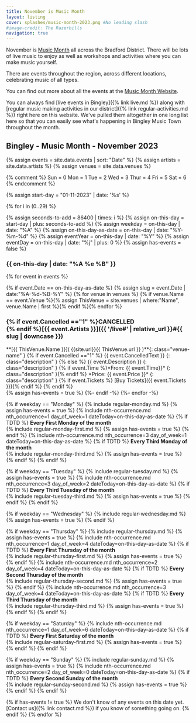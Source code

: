 ```yaml
---
title: November is Music Month
layout: listing
cover: splashes/music-month-2023.png #No leading slash
#image-credit: The Razerbills
navigation: true
---
```


November is [Music Month](https://www.musicmonth.co.uk/) all across the Bradford District. There will be lots of live music to enjoy as well as workshops and activities where you can make music yourself.

There are events throughout the region, across different locations, celebrating music of all types.

You can find out more about all the events at the [Music Month Website](https://www.musicmonth.co.uk/).

You can always find [live events in Bingley]({% link live.md %}) along with [regular music making activities in our district]({% link regular-activities.md %}) right here on this website. We've pulled them altogether in one long list here so that you can easily see what's happening in Bingley Music Town throughout the month.

## Bingley - Music Month - November 2023

{% assign events = site.data.events | sort: "Date"  %}
{% assign artists = site.data.artists %}
{% assign venues = site.data.venues %}


{% comment %}
Sun = 0
Mon = 1
Tue = 2
Wed = 3
Thur = 4
Fri = 5
Sat = 6
{% endcomment %}

{% assign start-day = "01-11-2023" | date: '%s' %}

{% for i in (0..29) %}
   
{% assign seconds-to-add = 86400 | times: i %} 
{% assign on-this-day = start-day | plus: seconds-to-add %}
{% assign weekday = on-this-day | date: "%A" %}
{% assign on-this-day-as-date = on-this-day | date: "%Y-%m-%d" %}
{% assign eventYear = on-this-day | date: "%Y" %}
{% assign eventDay = on-this-day | date: "%j" | plus: 0 %}
{% assign has-events = false %}
<h3>{{ on-this-day  | date: "%A %e %B" }}</h3>

{% for event in events %}
    
{% if event.Date == on-this-day-as-date %}
{% assign slug = event.Date | date:"%A-%d-%B-%Y" %}
{% for venue in venues %} {% if venue.Name == event.Venue %}{% assign ThisVenue = site.venues | where:"Name", venue.Name | first %}{% endif %}{% endfor %}
<div class="card-group event-card text-dark mb-2">
    <div class="card mb-0 border-0">
        <div class="card-body py-4 border-bottom">
            <div class="row">
                <div class="col-lg-9 col-md-9">
                    <div class="d-flex flex-column">
                        <h3 class="card-title text-capitalize mt-0">
                            <strong markdown="1">{% if event.Cancelled =="1" %}CANCELLED <br>{% endif %}[{{ event.Artists }}]({{ '/live#' | relative_url }}#{{ slug | downcase  }})</strong>                    
                        </h3>
<div class="card-text" markdown="1">**[{{ ThisVenue.Name }}]( {{site.url}}{{ ThisVenue.url }} )**{: class="venue-name" }
{% if event.Cancelled =="1" %}
{{ event.CancelledText }}
{: class="description" }
{% else %}
{{ event.Description }}
{: class="description" }
{% if event.Time %}*From: {{ event.Time}}*
{: class="description" }{% endif %}
*Price: {{ event.Price }}*
{: class="description" }
{% if event.Tickets %} [Buy Tickets]({{ event.Tickets }}){% endif %}
{% endif %}
</div>
                    </div>
                </div>
            </div>
        </div>
    </div>
</div>
{% assign has-events = true %}
{%- endif -%}
{%- endfor -%}



{% if weekday == "Monday" %}
{% include regular-monday.md %}
{% assign has-events = true %}
{% include nth-occurrence.md nth_occurrence=1 day_of_week=1 dateToday=on-this-day-as-date %}
{% if TDTD %}
**Every First Monday of the month**<br>
{% include regular-monday-first.md %}
{% assign has-events = true %}
{% endif %}
{% include nth-occurrence.md nth_occurrence=3 day_of_week=1 dateToday=on-this-day-as-date %}
{% if TDTD %}
**Every Third Monday of the month**<br>
{% include regular-monday-third.md %}
{% assign has-events = true %}
{% endif %}
{% endif %}

{% if weekday == "Tuesday" %}
{% include regular-tuesday.md %}
{% assign has-events = true %}
{% include nth-occurrence.md nth_occurrence=3 day_of_week=2 dateToday=on-this-day-as-date %}
{% if TDTD %}
**Every Third Tuesday of the month**<br>
{% include regular-tuesday-third.md %}
{% assign has-events = true %}
{% endif %}
{% endif %}

{% if weekday == "Wednesday" %}
{% include regular-wednesday.md %}
{% assign has-events = true %}
{% endif %}

{% if weekday == "Thursday" %}
{% include regular-thursday.md %}
{% assign has-events = true %}
{% include nth-occurrence.md nth_occurrence=1 day_of_week=4 dateToday=on-this-day-as-date %}
{% if TDTD %}
**Every First Thursday of the month**<br>
{% include regular-thursday-first.md %}
{% assign has-events = true %}
{% endif %}
{% include nth-occurrence.md nth_occurrence=2 day_of_week=4 dateToday=on-this-day-as-date %}
{% if TDTD %}
**Every Second Thursday of the month**<br>
{% include regular-thursday-second.md %}
{% assign has-events = true %}
{% endif %}
{% include nth-occurrence.md nth_occurrence=3 day_of_week=4 dateToday=on-this-day-as-date %}
{% if TDTD %}
**Every Third Thursday of the month**<br>
{% include regular-thursday-third.md %}
{% assign has-events = true %}
{% endif %}
{% endif %}

{% if weekday == "Saturday" %}
{% include nth-occurrence.md nth_occurrence=1 day_of_week=6 dateToday=on-this-day-as-date %}
{% if TDTD %}
**Every First Saturday of the month**<br>
{% include regular-saturday-first.md %}
{% assign has-events = true %}
{% endif %}
{% endif %}

{% if weekday == "Sunday" %}
{% include regular-sunday.md %}
{% assign has-events = true %}
{% include nth-occurrence.md nth_occurrence=2 day_of_week=0 dateToday=on-this-day-as-date %}
{% if TDTD %}
**Every Second Sunday of the month**<br>
{% include regular-sunday-second.md %}
{% assign has-events = true %}
{% endif %}
{% endif %}

{% if has-events != true %}
We don't know of any events on this date yet. [Contact us]({% link contact.md %}) if you know of something going on.
{% endif %}
{% endfor %}

